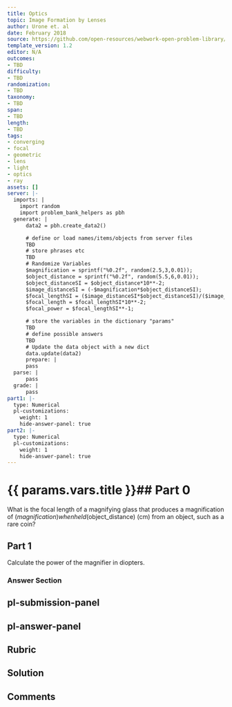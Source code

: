 ```yaml
---
title: Optics
topic: Image Formation by Lenses
author: Urone et. al
date: February 2018
source: https://github.com/open-resources/webwork-open-problem-library/tree/master/Contrib/BrockPhysics/College_Physics_Urone/25.Geometric_Optics/Image_Formation_by_Lenses/NU_U17-25-06-012.pg
template_version: 1.2
editor: N/A
outcomes:
- TBD
difficulty:
- TBD
randomization:
- TBD
taxonomy:
- TBD
span:
- TBD
length:
- TBD
tags:
- converging
- focal
- geometric
- lens
- light
- optics
- ray
assets: []
server: |-
  imports: |
    import random
    import problem_bank_helpers as pbh
  generate: |
      data2 = pbh.create_data2()

      # define or load names/items/objects from server files
      TBD
      # store phrases etc
      TBD
      # Randomize Variables
      $magnification = sprintf("%0.2f", random(2.5,3,0.01));
      $object_distance = sprintf("%0.2f", random(5.5,6,0.01));
      $object_distanceSI = $object_distance*10**-2;
      $image_distanceSI = (-$magnification*$object_distanceSI);
      $focal_lengthSI = ($image_distanceSI*$object_distanceSI)/($image_distanceSI+$object_distanceSI);
      $focal_length = $focal_lengthSI*10**-2;
      $focal_power = $focal_lengthSI**-1;

      # store the variables in the dictionary "params"
      TBD
      # define possible answers
      TBD
      # Update the data object with a new dict
      data.update(data2)
      prepare: |
      pass
  parse: |
      pass
  grade: |
      pass
part1: |-
  type: Numerical
  pl-customizations:
    weight: 1
    hide-answer-panel: true
part2: |-
  type: Numerical
  pl-customizations:
    weight: 1
    hide-answer-panel: true
---
```


# {{ params.vars.title }}## Part 0 
What is the focal length of a magnifying glass that produces a magnification of ($magnification) when held ($object_distance) (cm) from an object, such as a rare coin? 
## Part 1 
Calculate the power of the magnifier in diopters. 


### Answer Section 


## pl-submission-panel 


## pl-answer-panel 


## Rubric 


## Solution 


## Comments 


